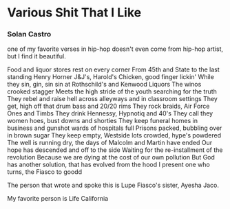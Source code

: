 # Various Shit That I Like
### Solan Castro

one of my favorite verses in hip-hop doesn't even come from hip-hop artist, but I find it beautiful. 

Food and liquor stores rest on every corner
From 45th and State to the last standing Henry Horner
J&J's, Harold's Chicken, good finger lickin'
While they sin, gin, sin sin at Rothschild's and Kenwood Liquors
The winos crooked stagger
Meets the high stride of the youth searching for the truth
They rebel and raise hell across alleyways and in classroom settings
They get, high off that drum bass and 20/20 rims
They rock braids, Air Force Ones and Timbs
They drink Hennessy, Hypnotiq and 40's
They call they women hoes, bust downs and shorties
They keep funeral homes in business and gunshot wards of hospitals full
Prisons packed, bubbling over in brown sugar
They keep empty, Westside lots crowded, hype's powdered
The well is running dry, the days of Malcolm and Martin have ended
Our hope has descended and off to the side
Waiting for the re-installment of the revolution
Because we are dying at the cost of our own pollution
But God has another solution, that has evolved from the hood
I present one who turns, the Fiasco to goodd

The person that wrote and spoke this is Lupe Fiasco's sister, Ayesha Jaco. 



My favorite person is Life California
